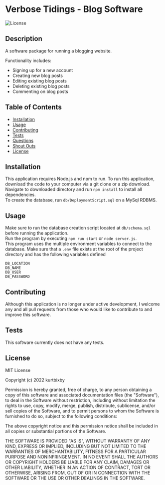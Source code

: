# Verbose Tidings - Blog Software

![License](https://img.shields.io/badge/License-MIT-blue.svg)

## Description

A software package for running a blogging website.

Functionality includes:
* Signing up for a new account
* Creating new blog posts
* Editing existing blog posts
* Deleting existing blog posts
* Commenting on blog posts

## Table of Contents

- [Installation](#installation)
- [Usage](#usage)
- [Contributing](#contributing)
- [Tests](#tests)
- [Questions](#questions)
- [Shout Outs](#shout-outs)
- [License](#license)

## Installation

This application requires Node.js and npm to run. To run this application, download the code to your computer via a git clone or a zip download.  
Navigate to downloaded directory and run ```npm install``` to install all dependencies.  
To create the database, run ```db/DeploymentScript.sql``` on a MySql RDBMS.  

## Usage

Make sure to run the database creation script located at ```db/schema.sql``` before running the application.  
Run the program by executing ```npm run start``` or ```node server.js```.  
This program uses the multiple environment variables to connect to the database. Make sure that a ```.env``` file exists at the root of the project directory and has the following variables defined  
```
DB_LOCATION  
DB_NAME  
DB_USER  
DB_PASSWORD
```

## Contributing

Although this application is no longer under active development, I welcome any and all pull requests from those who would like to contribute to and improve this software.

## Tests

This software currently does not have any tests.

## License

MIT License

Copyright (c) 2022 kurtbixby

Permission is hereby granted, free of charge, to any person obtaining a copy
of this software and associated documentation files (the "Software"), to deal
in the Software without restriction, including without limitation the rights
to use, copy, modify, merge, publish, distribute, sublicense, and/or sell
copies of the Software, and to permit persons to whom the Software is
furnished to do so, subject to the following conditions:

The above copyright notice and this permission notice shall be included in all
copies or substantial portions of the Software.

THE SOFTWARE IS PROVIDED "AS IS", WITHOUT WARRANTY OF ANY KIND, EXPRESS OR
IMPLIED, INCLUDING BUT NOT LIMITED TO THE WARRANTIES OF MERCHANTABILITY,
FITNESS FOR A PARTICULAR PURPOSE AND NONINFRINGEMENT. IN NO EVENT SHALL THE
AUTHORS OR COPYRIGHT HOLDERS BE LIABLE FOR ANY CLAIM, DAMAGES OR OTHER
LIABILITY, WHETHER IN AN ACTION OF CONTRACT, TORT OR OTHERWISE, ARISING FROM,
OUT OF OR IN CONNECTION WITH THE SOFTWARE OR THE USE OR OTHER DEALINGS IN THE
SOFTWARE.
